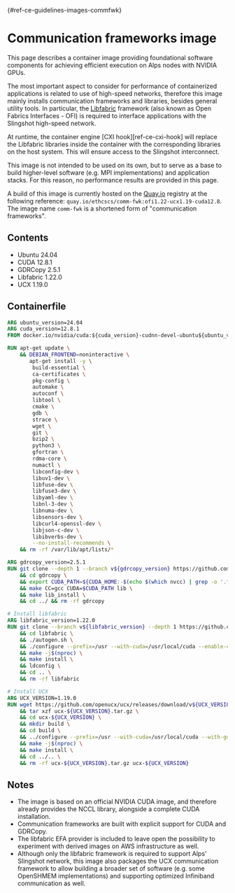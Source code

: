 [](){#ref-ce-guidelines-images-commfwk}
# Communication frameworks image

This page describes a container image providing foundational software components for achieving efficient execution on Alps nodes with NVIDIA GPUs.

The most important aspect to consider for performance of containerized applications is related to use of high-speed networks,
therefore this image mainly installs communication frameworks and libraries, besides general utility tools.
In particular, the [Libfabric](https://ofiwg.github.io/libfabric/) framework (also known as Open Fabrics Interfaces - OFI) is required to interface applications with the Slingshot high-speed network.

At runtime, the container engine [CXI hook][ref-ce-cxi-hook] will replace the Libfabric libraries inside the container with the corresponding libraries on the host system.
This will ensure access to the Slingshot interconnect.

This image is not intended to be used on its own, but to serve as a base to build higher-level software (e.g. MPI implementations) and application stacks.
For this reason, no performance results are provided in this page.

A build of this image is currently hosted on the [Quay.io](https://quay.io/) registry at the following reference:
`quay.io/ethcscs/comm-fwk:ofi1.22-ucx1.19-cuda12.8`.
The image name `comm-fwk` is a shortened form of "communication frameworks".

## Contents

- Ubuntu 24.04
- CUDA 12.8.1
- GDRCopy 2.5.1
- Libfabric 1.22.0
- UCX 1.19.0

## Containerfile
```Dockerfile
ARG ubuntu_version=24.04
ARG cuda_version=12.8.1
FROM docker.io/nvidia/cuda:${cuda_version}-cudnn-devel-ubuntu${ubuntu_version}

RUN apt-get update \
    && DEBIAN_FRONTEND=noninteractive \
       apt-get install -y \
        build-essential \
        ca-certificates \
        pkg-config \
        automake \
        autoconf \
        libtool \
        cmake \
        gdb \
        strace \
        wget \
        git \
        bzip2 \
        python3 \
        gfortran \
        rdma-core \
        numactl \
        libconfig-dev \
        libuv1-dev \
        libfuse-dev \
        libfuse3-dev \
        libyaml-dev \
        libnl-3-dev \
        libnuma-dev \
        libsensors-dev \
        libcurl4-openssl-dev \
        libjson-c-dev \
        libibverbs-dev \
        --no-install-recommends \
    && rm -rf /var/lib/apt/lists/*

ARG gdrcopy_version=2.5.1
RUN git clone --depth 1 --branch v${gdrcopy_version} https://github.com/NVIDIA/gdrcopy.git \
    && cd gdrcopy \
    && export CUDA_PATH=${CUDA_HOME:-$(echo $(which nvcc) | grep -o '.*cuda')} \
    && make CC=gcc CUDA=$CUDA_PATH lib \
    && make lib_install \
    && cd ../ && rm -rf gdrcopy

# Install libfabric
ARG libfabric_version=1.22.0
RUN git clone --branch v${libfabric_version} --depth 1 https://github.com/ofiwg/libfabric.git \
    && cd libfabric \
    && ./autogen.sh \
    && ./configure --prefix=/usr --with-cuda=/usr/local/cuda --enable-cuda-dlopen --enable-gdrcopy-dlopen --enable-efa \
    && make -j$(nproc) \
    && make install \
    && ldconfig \
    && cd .. \
    && rm -rf libfabric

# Install UCX
ARG UCX_VERSION=1.19.0
RUN wget https://github.com/openucx/ucx/releases/download/v${UCX_VERSION}/ucx-${UCX_VERSION}.tar.gz \
    && tar xzf ucx-${UCX_VERSION}.tar.gz \
    && cd ucx-${UCX_VERSION} \
    && mkdir build \
    && cd build \
    && ../configure --prefix=/usr --with-cuda=/usr/local/cuda --with-gdrcopy=/usr/local --enable-mt --enable-devel-headers \
    && make -j$(nproc) \
    && make install \
    && cd ../.. \
    && rm -rf ucx-${UCX_VERSION}.tar.gz ucx-${UCX_VERSION}
```

## Notes
- The image is based on an official NVIDIA CUDA image, and therefore already provides the NCCL library, alongside a complete CUDA installation.
- Communication frameworks are built with explicit support for CUDA and GDRCopy.
- The libfabric EFA provider is included to leave open the possibility to experiment with derived images on AWS infrastructure as well.
- Although only the libfabric framework is required to support Alps' Slingshot network, this image also packages the UCX communication framework to allow building a broader set of software (e.g. some OpenSHMEM implementations) and supporting optimized Infiniband communication as well.
